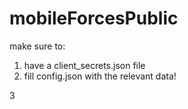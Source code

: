 # mobileForcesPublic
make sure to:
1. have a client_secrets.json file 
2. fill config.json with the relevant data!

3
